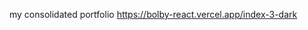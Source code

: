 <!-- '{"name":"Portfolio_react_app","version":12,"technologies":["React.js","Redux.js","HTML","CSS","Tailwind"],"tags":["frontend"],"snapshots":["https://picsum.photos/400/260","https://picsum.photos/400/260","https://picsum.photos/400/260"]}' -->
<!-- {"user":{"firstName":"Nandan","lastName":"Devadula","avatar":"https://avatars.githubusercontent.com/u/47176249?s=400&u=b878a616fb5166ee40288fd3dbd77182b2e0eb2e&v=4","titles":["Frontend developer","Web developer","React developer"],"social":{"instagram":"https://www.instagram.com/d.nandan","linkedin":"https://www.linkedin.com/in/nandan-devadula","github":"https://github.com/devadula-nandan"},"description":"Passionate frontend developer skilled in React, Redux, HTML, CSS, Bootstrap, Tailwind, JavaScript, Vue, Vuex, and Express.js. Excited to craft exceptional user experiences by seamlessly blending frontend and backend expertise while staying up to date with industry trends and best practices.","cv":"https://drive.google.com/file/d/1e5x_BzzmYrJHhkqAI2tfeDdf4mPzTmaX/view?usp=sharing","commonSkills":{"frontend":81,"backend":63,"databases":54,"cloud / servers":43},"specificSkills":{"HTML":82,"CSS":73,"Javascript":66,"React.js":68,"Redux.js":70,"Tailwind":77,"Bootstrap":84,"Vue.js":42,"MySql":46,"Python":63,"Express.js":79,"Flask":64,"Rest API":63},"experience":[{"period":["5/31/2022"],"place":"HCL Technologies","title":"Software Engineer","description":"Trained on React.js, Redux.js, Frontend technologies. Supported on frontend applications, Application bug fixing and maintanence, Contribution to testing with cypress and jest.","type":"professional"},{"period":["6/1/2021","5/31/2022"],"place":"Ochre Media pvt ltd","title":"UI Designer","description":"Collaboration with back end team to implement features related to UI. Design and development of promotional sites, Micro sites, Newsletters for clients, and Hosting. Creation of client product pages and enquiry pages, and page analytics.","type":"professional"},{"period":["6/1/2014","5/31/2018"],"place":"Gayatri Vidya Parishad","title":"Electronics & Communication Engg","description":"B.Tech Graduation, in the field of Electronics and Communications Engineering, from affliation of Andhra University","type":"academic"},{"period":["6/1/2012","5/31/2014"],"place":"Sri Gayatri Jr. College","title":"Board of Secondary Education (MPC)","description":"12th Board of Secondary Education, in the field of Mathematics, Physics, Chemistry","type":"academic"}],"contact":{"email":"devadula.nandan@gmail.com","phone":"7032328703"}}} -->

my consolidated portfolio
https://bolby-react.vercel.app/index-3-dark
